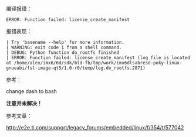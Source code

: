 编译报错：

```shell
ERROR: Function failed: license_create_manifest
```

报错表现：

```shell
| Try 'basename --help' for more information.
| WARNING: exit code 1 from a shell command.
| DEBUG: Python function do_rootfs finished
| ERROR: Function failed: license_create_manifest (log file is located at /home/alex/imx6/6d/sdk/bld-fb/tmp/work/imx6dlsabresd-poky-linux-gnueabi/fsl-image-qt5/1.0-r0/temp/log.do_rootfs.2871)
```

参考：

change dash to bash

**注意并未解决！**

参考文章：

http://e2e.ti.com/support/legacy_forums/embedded/linux/f/354/t/577042